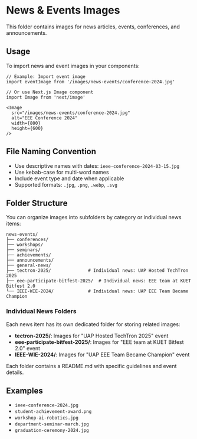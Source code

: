 # News & Events Images

This folder contains images for news articles, events, conferences, and announcements.

## Usage

To import news and event images in your components:

```tsx
// Example: Import event image
import eventImage from '/images/news-events/conference-2024.jpg'

// Or use Next.js Image component
import Image from 'next/image'

<Image 
  src="/images/news-events/conference-2024.jpg" 
  alt="EEE Conference 2024"
  width={800}
  height={600}
/>
```

## File Naming Convention

- Use descriptive names with dates: `ieee-conference-2024-03-15.jpg`
- Use kebab-case for multi-word names
- Include event type and date when applicable
- Supported formats: `.jpg`, `.png`, `.webp`, `.svg`

## Folder Structure

You can organize images into subfolders by category or individual news items:

```
news-events/
├── conferences/
├── workshops/
├── seminars/
├── achievements/
├── announcements/
├── general-news/
├── tectron-2025/              # Individual news: UAP Hosted TechTron 2025
├── eee-participate-bitfest-2025/  # Individual news: EEE team at KUET Bitfest 2.0
└── IEEE-WIE-2024/             # Individual news: UAP EEE Team Became Champion
```

### Individual News Folders

Each news item has its own dedicated folder for storing related images:
- **tectron-2025/**: Images for "UAP Hosted TechTron 2025" event
- **eee-participate-bitfest-2025/**: Images for "EEE team at KUET Bitfest 2.0" event
- **IEEE-WIE-2024/**: Images for "UAP EEE Team Became Champion" event

Each folder contains a README.md with specific guidelines and event details.

## Examples

- `ieee-conference-2024.jpg`
- `student-achievement-award.png`
- `workshop-ai-robotics.jpg`
- `department-seminar-march.jpg`
- `graduation-ceremony-2024.jpg`